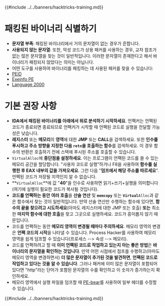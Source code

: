 {{#include ../../banners/hacktricks-training.md}}

# 패킹된 바이너리 식별하기

- **문자열 부족**: 패킹된 바이너리에서 거의 문자열이 없는 경우가 흔합니다.
- **사용되지 않는 문자열**: 또한, 악성 코드가 상용 패커를 사용하는 경우, 교차 참조가 없는 많은 문자열을 찾는 것이 일반적입니다. 이러한 문자열이 존재한다고 해서 바이너리가 패킹되지 않았다는 의미는 아닙니다.
- 어떤 도구를 사용하여 바이너리를 패킹하는 데 사용된 패커를 찾을 수 있습니다:
- [PEiD](http://www.softpedia.com/get/Programming/Packers-Crypters-Protectors/PEiD-updated.shtml)
- [Exeinfo PE](http://www.softpedia.com/get/Programming/Packers-Crypters-Protectors/ExEinfo-PE.shtml)
- [Language 2000](http://farrokhi.net/language/)

# 기본 권장 사항

- **IDA에서 패킹된 바이너리를 아래에서 위로 분석하기 시작하세요**. 언팩커는 언팩된 코드가 종료되면 종료되므로 언팩커가 시작할 때 언팩된 코드로 실행을 전달할 가능성은 낮습니다.
- **레지스터** 또는 **메모리**의 **영역**에 대한 **JMP** 또는 **CALL**을 검색하세요. 또한 **인수를 푸시하고 주소 방향을 지정한 다음 `retn`을 호출하는 함수**를 검색하세요. 이 경우 함수의 반환은 호출하기 전에 스택에 푸시된 주소를 호출할 수 있습니다.
- `VirtualAlloc`에 **중단점을 설정하세요**. 이는 프로그램이 언팩된 코드를 쓸 수 있는 메모리 공간을 할당합니다. "사용자 코드로 실행"하거나 F8을 사용하여 **함수를 실행한 후 EAX 내부의 값을 가져오세요**. 그런 다음 "**덤프에서 해당 주소를 따르세요**". 언팩된 코드가 저장될 지역인지 알 수 없습니다.
- **`VirtualAlloc`**에 값 "**40**"을 인수로 사용하면 읽기+쓰기+실행을 의미합니다(여기에 실행이 필요한 코드가 복사될 것입니다).
- **코드를 언팩하는 동안** **여러 호출**을 **산술 연산** 및 **`memcopy`** 또는 **`Virtual`**`Alloc`과 같은 함수에서 찾는 것이 일반적입니다. 만약 산술 연산만 수행하는 함수에 있다면, **함수의 끝을 찾으려고 시도하세요**(아마도 레지스터에 대한 JMP 또는 호출) **또는** 최소한 **마지막 함수에 대한 호출**을 찾고 그곳으로 실행하세요. 코드가 흥미롭지 않기 때문입니다.
- 코드를 언팩하는 동안 **메모리 영역이 변경될 때마다 주의하세요**. 메모리 영역의 변경은 **언팩 코드의 시작**을 나타낼 수 있습니다. Process Hacker를 사용하여 메모리 영역을 쉽게 덤프할 수 있습니다(프로세스 --> 속성 --> 메모리).
- 코드를 언팩하려고 할 때 **이미 언팩된 코드로 작업하고 있는지 아는 좋은 방법**은 **바이너리의 문자열을 확인하는 것입니다**. 만약 어떤 시점에서 점프를 수행하고(아마도 메모리 영역을 변경하면서) **더 많은 문자열이 추가된 것을 발견하면**, **언팩된 코드로 작업하고 있다는 것을 알 수 있습니다**. 그러나 패커에 이미 많은 문자열이 포함되어 있다면 "http"라는 단어가 포함된 문자열의 수를 확인하고 이 숫자가 증가하는지 확인하세요.
- 메모리 영역에서 실행 파일을 덤프할 때 [PE-bear](https://github.com/hasherezade/pe-bear-releases/releases)를 사용하여 일부 헤더를 수정할 수 있습니다.

{{#include ../../banners/hacktricks-training.md}}
